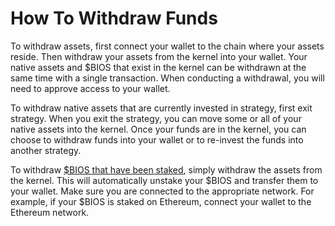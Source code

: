 # How To Withdraw Funds

To withdraw assets, first connect your wallet to the chain where your assets reside. Then withdraw your assets from the kernel into your wallet. Your native assets and $BIOS that exist in the kernel can be withdrawn at the same time with a single transaction. When conducting a withdrawal, you will need to approve access to your wallet.

To withdraw native assets that are currently invested in strategy, first exit strategy. When you exit the strategy, you can move some or all of your native assets into the kernel. Once your funds are in the kernel, you can choose to withdraw funds into your wallet or to re-invest the funds into another strategy.

To withdraw [$BIOS that have been staked](../yield-farming-earn-native-assets/pfa.md), simply withdraw the assets from the kernel. This will automatically unstake your $BIOS and transfer them to your wallet. Make sure you are connected to the appropriate network. For example, if your $BIOS is staked on Ethereum, connect your wallet to the Ethereum network.
